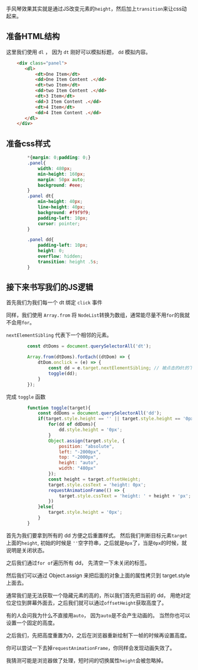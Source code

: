 手风琴效果其实就是通过JS改变元素的`height`，然后加上`transition`来让css动起来。

## 准备HTML结构
这里我们使用 `dl` ， 因为 `dt` 刚好可以模拟标题， `dd` 模拟内容。

```html
    <div class="panel">
       <dl>
           <dt>One Item</dt>
           <dd>One Item Content .</dd>
           <dt>two Item</dt>
           <dd>two Item Content .</dd>
           <dt>3 Item</dt>
           <dd>3 Item Content .</dd>
           <dt>4 Item</dt>
           <dd>4 Item Content .</dd>
       </dl>
    </div>
```

## 准备css样式

```css
        *{margin: 0;padding: 0;}
        .panel{
            width: 480px;
            min-height: 160px;
            margin: 50px auto;
            background: #eee;
        }
        .panel dt{
            min-height: 40px;
            line-height: 40px;
            background: #f9f9f9;
            padding-left: 10px;
            cursor: pointer;
        }

        .panel dd{
            padding-left: 10px;
            height: 0;
            overflow: hidden;
            transition: height .5s;
        }
```

## 接下来书写我们的JS逻辑

首先我们为我们每一个 dt 绑定 `click` 事件

同样，我们使用 `Array.from` 将 `NodeList`转换为数组，通常能尽量不用`for`的我就不会用`for`。

`nextElementSibling` 代表下一个相邻的元素。

```js
        const dtDoms = document.querySelectorAll('dt');

        Array.from(dtDoms).forEach((dtDom) => {
            dtDom.onclick = (e) => {
                const dd = e.target.nextElementSibling; // 被点击的dt的下一个dd元素
                toggle(dd);
            }
        });

```

完成 `toggle` 函数

```js
        function toggle(target){
            const ddDoms = document.querySelectorAll('dd');
            if(target.style.height == '' || target.style.height == '0px' ) { // 第一次的时候 height 为 ‘’ 空字符串.
                for(dd of ddDoms){
                    dd.style.height = '0px';
                }
                Object.assign(target.style, {
                    position: "absolute",
                    left: "-2000px",
                    top: "-2000px",
                    height: "auto",
                    width: "480px"
                });
                const height = target.offsetHeight;
                target.style.cssText = 'height: 0px';
                requestAnimationFrame(() => {
                    target.style.cssText = 'height: ' + height + 'px';
                })
            }else{
                target.style.height = '0px';
            }
        }
```

首先为我们要拿到所有的 dd 方便之后重置样式。 然后我们判断目标元素`target`上面的`height`, 初始的时候是 `''`空字符串，之后就是`0px`了，当是`0px`的时候，就说明是关闭状态。

之后我们通过`for of`遍历所有 dd， 先清空一下未关闭的标签。

然后我们可以通过 Object.assign 来把后面的对象上面的属性拷贝到 target.style 上面去。

通常我们是无法获取一个隐藏元素的高的，所以我们首先把当前的 dd， 用绝对定位定位到屏幕外面去，之后我们就可以通过`offsetHeight`获取高度了。

有的人会问我为什么不直接用`auto`， 因为`auto`是不会产生动画的。 当然你也可以设置一个固定的高度。

之后我们，先把高度重置为0，之后在浏览器重新绘制下一帧的时候再设置高度。

你可以尝试一下去掉`requestAnimationFrame`，你同样会发现动画失效了。

我猜测可能是浏览器做了处理，短时间的切换属性`height`会被忽略掉。


